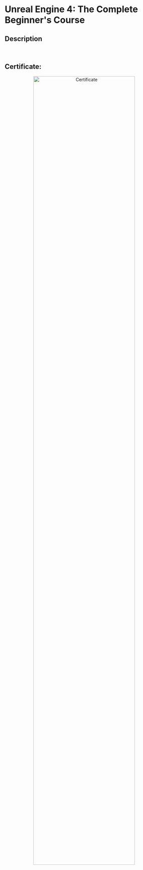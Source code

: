 <h1>Unreal Engine 4: The Complete Beginner's Course</h1>

<h2>Description</h2>

<br />

<h2>Certificate:</h2>

<p align="center">
<img src="https://imgpile.com/images/DkC98S.jpg" height="80%" width="80%" alt="Certificate"/>
<br />
<br />
